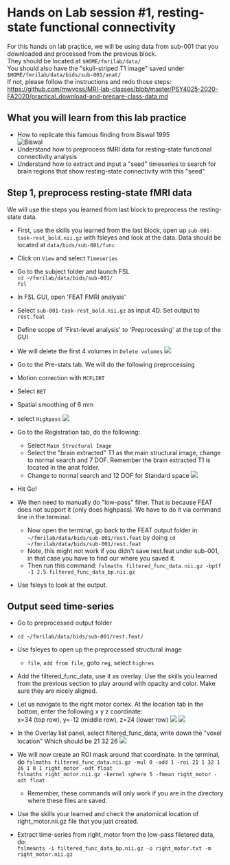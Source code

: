 # Hands on Lab session #1, resting-state functional connectivity

For this hands on lab practice, we will be using data from sub-001 that you downloaded and processed from the previous block. \
They should be located at `$HOME/fmrilab/data/`   \
You should also have the "skull-striped T1 image" saved under `$HOME/fmrilab/data/bids/sub-001/anat/` \
If not, please follow the instructions and redo those steps: https://github.com/mwvoss/MRI-lab-classes/blob/master/PSY4025-2020-FA2020/practical_download-and-prepare-class-data.md


## What you will learn from this lab practice
- How to replicate this famous finding from Biswal 1995 \
![Biswal](https://www.researchgate.net/profile/Felicity_Callard/publication/235626041/figure/fig2/AS:667107696078858@1536062277477/Bharat-Biswal-and-colleagues-1995-first-demonstrated-that-regions-involved-in-a-motor.png)
- Understand how to preprocess fMRI data for resting-state functional connectivity analysis
- Understand how to extract and input a "seed" timeseries to search for brain regions that show resting-state connectivity with this "seed"


## Step 1, preprocess resting-state fMRI data
We will use the steps you learned from last block to preprocess the resting-state data.

- First, use the skills you learned from the last block, open up `sub-001-task-rest_bold.nii.gz` with fsleyes and look at the data. Data should be located at `data/bids/sub-001/func`
- Click on `View` and select `Timeseries`
- Go to the subject folder and launch FSL\
`cd ~/fmrilab/data/bids/sub-001/`\
`fsl`
- In FSL GUI, open 'FEAT FMRI analysis'
- Select `sub-001-task-rest_bold.nii.gz` as input 4D. Set output to `rest.feat`
- Define scope of 'First-level analysis' to 'Preprocessing' at the top of the GUI
- We will delete the first 4 volumes in `Delete volumes`
![](Data/feat1.png)

- Go to the Pre-stats tab. We will do the following preprocessing
 - Motion correction with `MCFLIRT`
 - Select `BET`
 - Spatial smoothing of 6 mm
 - select `Highpass`
 ![](Data/feat2.png)

- Go to the Registration tab, do the following:
  - Select `Main Structural Image`
  - Select the "brain extracted" T1 as the main structural image, change to normal search and 7 DOF. Remember the brain extracted T1 is located in the anat folder.
  - Change to normal search and 12 DOF for Standard space
  ![](Data/feat3.png)


- Hit Go!

- We then need to manually do "low-pass" filter. That is because FEAT does not support it (only does highpass). We have to do it via command line in the terminal.
  - Now open the terminal, go back to the FEAT output folder in `~/fmrilab/data/bids/sub-001/rest.feat`
by doing
`cd ~/fmrilab/data/bids/sub-001/rest.feat`
  - Note, this might not work if you didn't save rest.feat under sub-001, in that case you have to find our where you saved it.
  - Then run this command:
`fslmaths filtered_func_data.nii.gz -bptf -1 2.5 filtered_func_data_bp.nii.gz`

- Use fsleys to look at the output.


## Output seed time-series
- Go to preprocessed output folder
 - `cd ~/fmrilab/data/bids/sub-001/rest.feat/`
- Use fsleyes to open up the preprocessed structural image
  - `file`, `add from file`, goto `reg`, select `highres`
- Add the filtered_func_data, use it as overlay. Use the skills you learned from the previous section to play around with opacity and color. Make sure they are nicely aligned.
- Let us navigate to the right motor cortex. At the location tab in the bottom, enter the following x y z coordinate: \
x=34 (top row), y=-12 (middle row), z=24 (lower row)
![](Data/fsleye1.png)
![](Data/fsleye2.png)
- In the Overlay list panel, select filtered_func_data, write down the "voxel location" Which should be  21 32 26
![](Data/fsleye3.png)
- We will now create an ROI mask around that coordinate. In the terminal, do
`fslmaths filtered_func_data.nii.gz -mul 0 -add 1 -roi 21 1 32 1 26 1 0 1 right_motor -odt float` \
`fslmaths right_motor.nii.gz -kernel sphere 5 -fmean right_motor -odt float`
  - Remember, these commands will only work if you are in the directory where these files are saved.
- Use the skills your learned and check the anatomical location of right_motor.nii.gz file that you just created.

- Extract time-series from right_motor from the low-pass filetered data, do: \
`fslmeants -i filtered_func_data_bp.nii.gz -o right_motor.txt -m right_motor.nii.gz`
